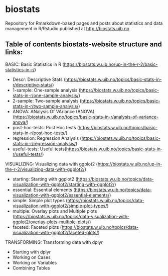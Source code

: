 # biostats
Repository for Rmarkdown-based pages and posts about statistics and data management in R/Rstudio published at http://biostats.uib.no

## Table of contents biostats-website structure and links:

BASIC: Basic Statistics in R (https://biostats.w.uib.no/up-in-the-r-2/basic-statistics-in-r/)
  - Descr: Descriptive Stats (https://biostats.w.uib.no/topics/basic-stats-in-r/descriptive-stats/)
  - 1-sample: One-sample analysis (https://biostats.w.uib.no/topics/basic-stats-in-r/one-sample-analysis/)
  - 2-sample: Two-sample analysis (https://biostats.w.uib.no/topics/basic-stats-in-r/two-sample-analysis/)
  - ANOVA: ANalysis Of VAriance (ANOVA) (https://biostats.w.uib.no/topics/basic-stats-in-r/analysis-of-variance-anova/)
  - post-hoc-tests: Post Hoc tests (https://biostats.w.uib.no/topics/basic-stats-in-r/post-hoc-tests/)
  - regression: Regression Analysis (https://biostats.w.uib.no/topics/basic-stats-in-r/regression-analysis/)
  - useful-tests: Useful tests(https://biostats.w.uib.no/topics/basic-stats-in-r/useful-tests/)
  
  
VISUALIZING: Visualizing data with ggplot2 (https://biostats.w.uib.no/up-in-the-r-2/visualizing-data-with-ggplot2/)
  - starting: Starting with ggplot2 (https://biostats.w.uib.no/topics/data-visualization-with-ggplot2/starting-with-ggplot2/)
  - essential: Essential elements (https://biostats.w.uib.no/topics/data-visualization-with-ggplot2/essential-elements/)
  - simple: Simple plot types (https://biostats.w.uib.no/topics/data-visualization-with-ggplot2/simple-plot-types/)
  - multiple: Overlay plots and Multiple plots (https://biostats.w.uib.no/topics/data-visualization-with-ggplot2/overlay-plots-multiple-plots/)
  - faceted: Faceted plots (https://biostats.w.uib.no/topics/data-visualization-with-ggplot2/faceted-plots/)
  
TRANSFORMING: Transforming data with dplyr
  - Starting with dplyr
  - Working on Cases
  - Working on Variables
  - Combining Tables
  
 
